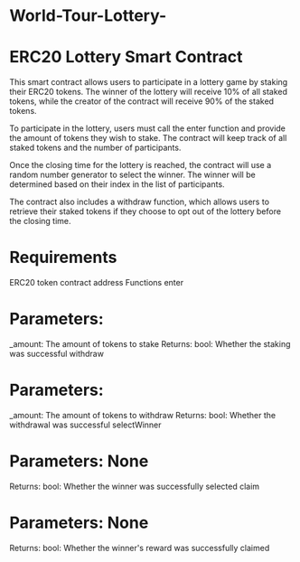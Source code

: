 # World-Tour-Lottery-
# ERC20 Lottery Smart Contract

This smart contract allows users to participate in a lottery game by staking their ERC20 tokens. The winner of the lottery will receive 10% of all staked tokens, while the creator of the contract will receive 90% of the staked tokens.

To participate in the lottery, users must call the enter function and provide the amount of tokens they wish to stake. The contract will keep track of all staked tokens and the number of participants.

Once the closing time for the lottery is reached, the contract will use a random number generator to select the winner. The winner will be determined based on their index in the list of participants.

The contract also includes a withdraw function, which allows users to retrieve their staked tokens if they choose to opt out of the lottery before the closing time.

# Requirements
ERC20 token contract address
Functions
enter

# Parameters:
_amount: The amount of tokens to stake
Returns:
bool: Whether the staking was successful
withdraw

# Parameters:
_amount: The amount of tokens to withdraw
Returns:
bool: Whether the withdrawal was successful
selectWinner

# Parameters: None
Returns:
bool: Whether the winner was successfully selected
claim

# Parameters: None
Returns:
bool: Whether the winner's reward was successfully claimed
